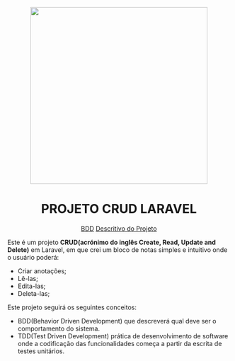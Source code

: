 <p align="center"><a href="https://laravel.com" target="_blank"><img src="https://raw.githubusercontent.com/laravel/art/master/logo-lockup/5%20SVG/2%20CMYK/1%20Full%20Color/laravel-logolockup-cmyk-red.svg" width="400"></a></p>

<h1 align="center">PROJETO CRUD LARAVEL</h1>

<p align="center">
<a href="./Crud-laravel/BDD.md">BDD</a>
<a href="./description.md">Descritivo do Projeto</a>
</p>

<p>
Este é um projeto <strong>CRUD(acrónimo do inglês Create, Read, Update and Delete)</strong> em Laravel,
em que crei um bloco de notas simples e intuitivo onde o usuário poderá:

- Criar anotações;
- Lê-las;
- Edita-las;
- Deleta-las;

Este projeto seguirá os seguintes conceitos: 
- BDD(Behavior Driven Development) que descreverá qual deve ser o comportamento do sistema.
- TDD(Test Driven Development)  prática de desenvolvimento de software onde a codificação das funcionalidades 
começa a partir da escrita de testes unitários.

</p>

